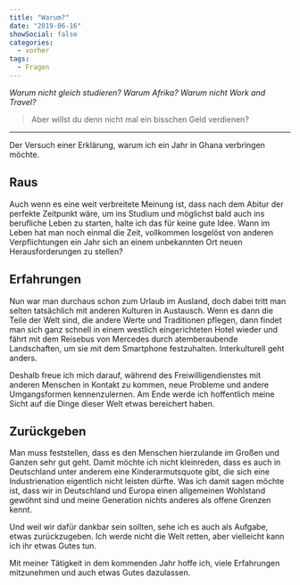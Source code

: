 ```yaml
---
title: "Warum?"
date: "2019-06-16"
showSocial: false
categories:
  - vorher
tags:
  - Fragen
---
```


_Warum nicht gleich studieren? Warum Afrika? Warum nicht Work and Travel?_

> Aber willst du denn nicht mal ein bisschen Geld verdienen?

---

Der Versuch einer Erklärung, warum ich ein Jahr in Ghana verbringen möchte.

<!--more-->

## Raus

Auch wenn es eine weit verbreitete Meinung ist, dass nach dem Abitur der
perfekte Zeitpunkt wäre, um ins Studium und möglichst bald auch ins berufliche
Leben zu starten, halte ich das für keine gute Idee. Wann im Leben hat man noch
einmal die Zeit, vollkommen losgelöst von anderen Verpflichtungen ein Jahr
sich an einem unbekannten Ort neuen Herausforderungen zu stellen?

## Erfahrungen

Nun war man durchaus schon zum Urlaub im Ausland, doch dabei tritt man selten
tatsächlich mit anderen Kulturen in Austausch. Wenn es dann die Teile der Welt
sind, die andere Werte und Traditionen pflegen, dann findet man sich ganz
schnell in einem westlich eingerichteten Hotel wieder und fährt mit dem
Reisebus von Mercedes durch atemberaubende Landschaften, um sie mit dem
Smartphone festzuhalten. Interkulturell geht anders.

Deshalb freue ich mich darauf, während des Freiwilligendienstes mit anderen
Menschen in Kontakt zu kommen, neue Probleme und andere Umgangsformen
kennenzulernen. Am Ende werde ich hoffentlich meine Sicht auf die Dinge dieser
Welt etwas bereichert haben.

## Zurückgeben

Man muss feststellen, dass es den Menschen hierzulande im Großen und Ganzen
sehr gut geht. Damit möchte ich nicht kleinreden, dass es auch in Deutschland
unter anderem eine Kinderarmutsquote gibt, die sich eine Industrienation
eigentlich nicht leisten dürfte. Was ich damit sagen möchte ist, dass wir
in Deutschland und Europa einen allgemeinen Wohlstand gewöhnt sind und meine
Generation nichts anderes als offene Grenzen kennt.

Und weil wir dafür dankbar sein sollten, sehe ich es auch als Aufgabe, etwas
zurückzugeben. Ich werde nicht die Welt retten, aber vielleicht kann ich ihr
etwas Gutes tun.

Mit meiner Tätigkeit in dem kommenden Jahr hoffe ich, viele Erfahrungen
mitzunehmen und auch etwas Gutes dazulassen.
